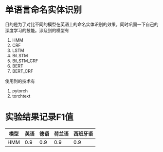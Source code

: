# 单语言命名实体识别
目的是为了对比不同的模型在英语上的命名实体识别的效果，同时巩固一下自己的深度学习的技能。涉及到的模型有
1. HMM
2. CRF
3. LSTM
4. BiLSTM
5. BiLSTM_CRF
6. BERT
7. BERT_CRF

使用到的技术有
1. pytorch
2. torchtext

# 实验结果记录F1值
|模型|英语|德语|荷兰语|西班牙语|
|---|---|---|---|---|
|HMM|0.9|0.9|0.9|0.9|